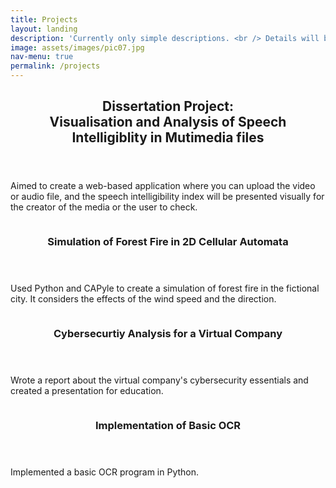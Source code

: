 ```yaml
---
title: Projects
layout: landing
description: 'Currently only simple descriptions. <br /> Details will be added later.'
image: assets/images/pic07.jpg
nav-menu: true
permalink: /projects
---
```


<!-- Main -->
<div id="main">

<!-- One -->
<section id="one">
	<div class="inner">
		<header class="major">
			<h2>Dissertation Project: <br/>
			Visualisation and Analysis of Speech Intelligiblity in Mutimedia files</h2>
		</header>
		<p>Aimed to create a web-based application where you can upload the video or audio file, and the speech intelligibility index will be presented visually for the creator of the media or the user to check.</p>
	</div>
</section>

<!-- Two -->
<section id="two" class="spotlights">
	<section>
		<a href="generic.html" class="image">
			<img src="{% link assets/images/pic08.jpg %}" alt="" data-position="center center" />
		</a>
		<div class="content">
			<div class="inner">
				<header class="major">
					<h3>Simulation of Forest Fire in 2D Cellular Automata</h3>
				</header>
				<p>Used Python and CAPyle to create a simulation of forest fire in the fictional city. It considers the effects of the wind speed and the direction.</p>
				<!-- <ul class="actions">
					<li><a href="generic.html" class="button">Learn more</a></li>
				</ul> -->
			</div>
		</div>
	</section>
	<section>
		<a href="generic.html" class="image">
			<img src="{% link assets/images/pic09.jpg %}" alt="" data-position="top center" />
		</a>
		<div class="content">
			<div class="inner">
				<header class="major">
					<h3>Cybersecurtiy Analysis for a Virtual Company</h3>
				</header>
				<p>Wrote a report about the virtual company's cybersecurity essentials and created a presentation for education.</p>
				<!-- <ul class="actions">
					<li><a href="generic.html" class="button">Learn more</a></li>
				</ul> -->
			</div>
		</div>
	</section>
	<section>
		<a href="generic.html" class="image">
			<img src="{% link assets/images/pic10.jpg %}" alt="" data-position="25% 25%" />
		</a>
		<div class="content">
			<div class="inner">
				<header class="major">
					<h3>Implementation of Basic OCR</h3>
				</header>
				<p>Implemented a basic OCR program in Python.</p>
				<!-- <ul class="actions">
					<li><a href="generic.html" class="button">Learn more</a></li>
				</ul> -->
			</div>
		</div>
	</section>
</section>

<!-- Three -->
<!-- <section id="three">
	<div class="inner">
		<header class="major">
			<h2>Massa libero</h2>
		</header>
		<p>Nullam et orci eu lorem consequat tincidunt vivamus et sagittis libero. Mauris aliquet magna magna sed nunc rhoncus pharetra. Pellentesque condimentum sem. In efficitur ligula tate urna. Maecenas laoreet massa vel lacinia pellentesque lorem ipsum dolor. Nullam et orci eu lorem consequat tincidunt. Vivamus et sagittis libero. Mauris aliquet magna magna sed nunc rhoncus amet pharetra et feugiat tempus.</p>
		<ul class="actions">
			<li><a href="generic.html" class="button next">Get Started</a></li>
		</ul>
	</div>
</section> -->

</div>
